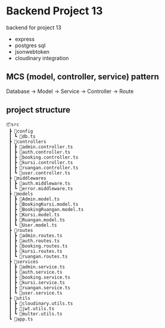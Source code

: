 # Backend Project 13

backend for project 13

- express
- postgres sql
- jsonwebtoken
- cloudinary integration

## MCS (model, controller, service) pattern

Database -> Model -> Service -> Controller -> Route

## project structure

```
📦src
 ┣ 📂config
 ┃ ┗ 📜db.ts
 ┣ 📂controllers
 ┃ ┣ 📜admin.controller.ts
 ┃ ┣ 📜auth.controller.ts
 ┃ ┣ 📜booking.controller.ts
 ┃ ┣ 📜kursi.controller.ts
 ┃ ┣ 📜ruangan.controller.ts
 ┃ ┗ 📜user.controller.ts
 ┣ 📂middlewares
 ┃ ┣ 📜auth.middleware.ts
 ┃ ┗ 📜error.middleware.ts
 ┣ 📂models
 ┃ ┣ 📜Admin.model.ts
 ┃ ┣ 📜BookingKursi.model.ts
 ┃ ┣ 📜BookingRuangan.model.ts
 ┃ ┣ 📜Kursi.model.ts
 ┃ ┣ 📜Ruangan.model.ts
 ┃ ┗ 📜User.model.ts
 ┣ 📂routes
 ┃ ┣ 📜admin.routes.ts
 ┃ ┣ 📜auth.routes.ts
 ┃ ┣ 📜booking.routes.ts
 ┃ ┣ 📜kursi.routes.ts
 ┃ ┗ 📜ruangan.routes.ts
 ┣ 📂services
 ┃ ┣ 📜admin.service.ts
 ┃ ┣ 📜auth.service.ts
 ┃ ┣ 📜booking.service.ts
 ┃ ┣ 📜kursi.service.ts
 ┃ ┣ 📜ruangan.service.ts
 ┃ ┗ 📜user.service.ts
 ┣ 📂utils
 ┃ ┣ 📜cloudinary.utils.ts
 ┃ ┣ 📜jwt.utils.ts
 ┃ ┗ 📜multer.utils.ts
 ┗ 📜app.ts
```
